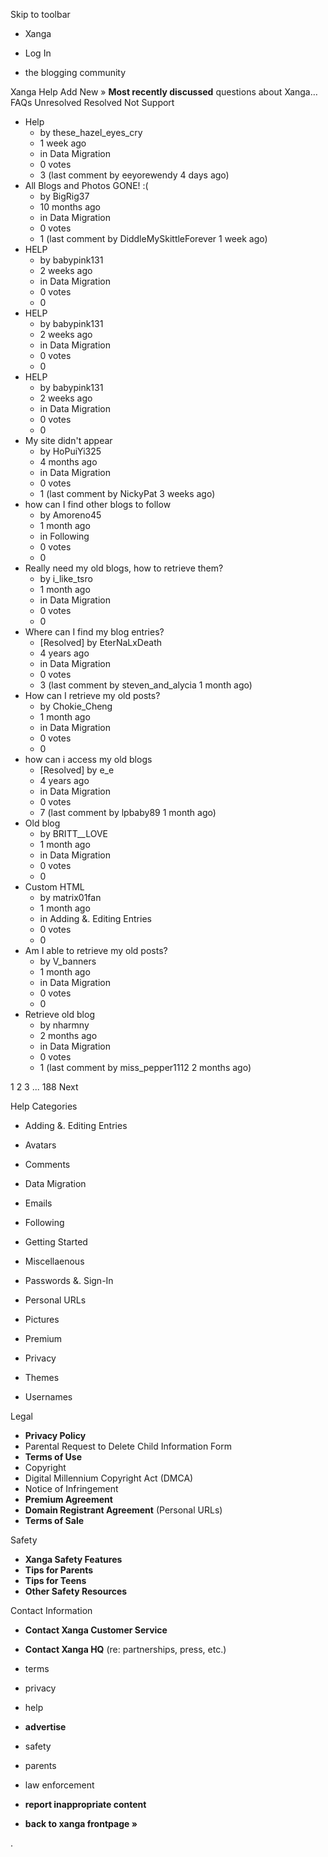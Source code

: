 Skip to toolbar

*   Xanga

*   Log In

*   the blogging community

Xanga Help Add New » **Most recently discussed** questions about Xanga… FAQs Unresolved Resolved Not Support

*   Help
    *   by these\_hazel\_eyes\_cry
    *   1 week ago
    *   in Data Migration
    *   0 votes
    *   3 (last comment by eeyorewendy 4 days ago)
*   All Blogs and Photos GONE! :(
    *   by BigRig37
    *   10 months ago
    *   in Data Migration
    *   0 votes
    *   1 (last comment by DiddleMySkittleForever 1 week ago)
*   HELP
    *   by babypink131
    *   2 weeks ago
    *   in Data Migration
    *   0 votes
    *   0
*   HELP
    *   by babypink131
    *   2 weeks ago
    *   in Data Migration
    *   0 votes
    *   0
*   HELP
    *   by babypink131
    *   2 weeks ago
    *   in Data Migration
    *   0 votes
    *   0
*   My site didn't appear
    *   by HoPuiYi325
    *   4 months ago
    *   in Data Migration
    *   0 votes
    *   1 (last comment by NickyPat 3 weeks ago)
*   how can I find other blogs to follow
    *   by Amoreno45
    *   1 month ago
    *   in Following
    *   0 votes
    *   0
*   Really need my old blogs, how to retrieve them?
    *   by i\_like\_tsro
    *   1 month ago
    *   in Data Migration
    *   0 votes
    *   0
*   Where can I find my blog entries?
    *   \[Resolved\] by EterNaLxDeath
    *   4 years ago
    *   in Data Migration
    *   0 votes
    *   3 (last comment by steven\_and\_alycia 1 month ago)
*   How can I retrieve my old posts?
    *   by Chokie\_Cheng
    *   1 month ago
    *   in Data Migration
    *   0 votes
    *   0
*   how can i access my old blogs
    *   \[Resolved\] by e\_e
    *   4 years ago
    *   in Data Migration
    *   0 votes
    *   7 (last comment by lpbaby89 1 month ago)
*   Old blog
    *   by BRITT\_\_LOVE
    *   1 month ago
    *   in Data Migration
    *   0 votes
    *   0
*   Custom HTML
    *   by matrix01fan
    *   1 month ago
    *   in Adding &. Editing Entries
    *   0 votes
    *   0
*   Am I able to retrieve my old posts?
    *   by V\_banners
    *   1 month ago
    *   in Data Migration
    *   0 votes
    *   0
*   Retrieve old blog
    *   by nharmny
    *   2 months ago
    *   in Data Migration
    *   0 votes
    *   1 (last comment by miss\_pepper1112 2 months ago)

1 2 3 ... 188 Next

Help Categories

*   Adding &. Editing Entries
*   Avatars
*   Comments
*   Data Migration
*   Emails
*   Following
*   Getting Started
*   Miscellaenous

*   Passwords &. Sign-In
*   Personal URLs
*   Pictures
*   Premium
*   Privacy
*   Themes
*   Usernames

Legal

*   **Privacy Policy**
*   Parental Request to Delete Child Information Form
*   **Terms of Use**
*   Copyright
*   Digital Millennium Copyright Act (DMCA)
*   Notice of Infringement
*   **Premium Agreement**
*   **Domain Registrant Agreement** (Personal URLs)
*   **Terms of Sale**

Safety

*   **Xanga Safety Features**
*   **Tips for Parents**
*   **Tips for Teens**
*   **Other Safety Resources**

Contact Information

*   **Contact Xanga Customer Service**
*   **Contact Xanga HQ** (re: partnerships, press, etc.)

*   terms
*   privacy
*   help
*   **advertise**

*   safety
*   parents
*   law enforcement
*   **report inappropriate content**

*   **back to xanga frontpage »**

<img src="http://pixel.quantserve.com/pixel/p-87h-iNOVooym2.gif" style="display: none" height="1" width="1" alt="Quantcast"/>.